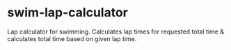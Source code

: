 swim-lap-calculator
===================

Lap calculator for swimming. Calculates lap times for requested total time &amp; calculates total time based on given lap time.
